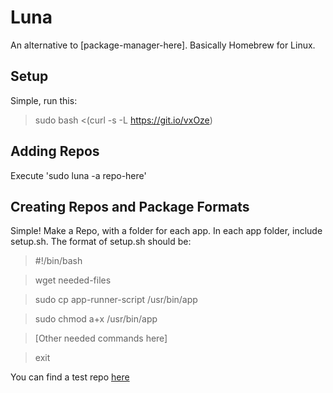# Luna
An alternative to [package-manager-here]. Basically Homebrew for Linux.

## Setup
Simple, run this: 

> sudo bash <(curl -s -L https://git.io/vxOze)

## Adding Repos
Execute 'sudo luna -a repo-here'

## Creating Repos and Package Formats
Simple! Make a Repo, with a folder for each app. In each app folder, include setup.sh. The format of setup.sh should be:

> #!/bin/bash

> wget needed-files 

> sudo cp app-runner-script /usr/bin/app

> sudo chmod a+x /usr/bin/app

> [Other needed commands here]

> exit

You can find a test repo [here](https://git.io/vxOzp)
